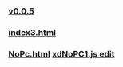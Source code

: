 
### [v0.0.5](https://github.com/littleflute/cchess/edit/master/play/readme.md)
### [index3.html](index3.html)
### [NoPc.html](NoPc.html) [xdNoPC1.js edit](https://github.com/littleflute/cchess/edit/master/play/xdNoPC1.js)
